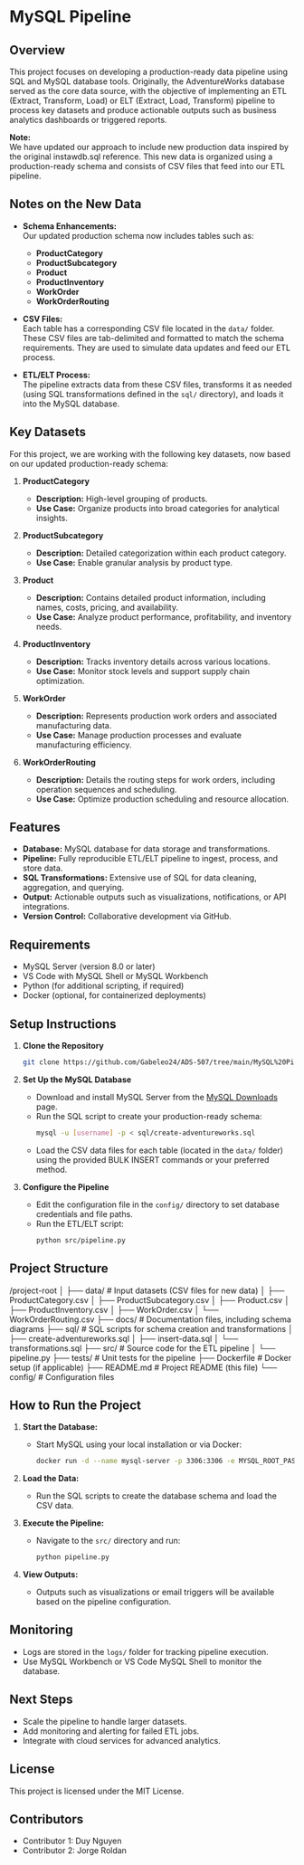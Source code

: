 # MySQL Pipeline

## Overview
This project focuses on developing a production-ready data pipeline using SQL and MySQL database tools. Originally, the AdventureWorks database served as the core data source, with the objective of implementing an ETL (Extract, Transform, Load) or ELT (Extract, Load, Transform) pipeline to process key datasets and produce actionable outputs such as business analytics dashboards or triggered reports.

**Note:**  
We have updated our approach to include new production data inspired by the original instawdb.sql reference. This new data is organized using a production-ready schema and consists of CSV files that feed into our ETL pipeline.

## Notes on the New Data
- **Schema Enhancements:**  
  Our updated production schema now includes tables such as:
  - **ProductCategory**
  - **ProductSubcategory**
  - **Product**
  - **ProductInventory**
  - **WorkOrder**
  - **WorkOrderRouting**

- **CSV Files:**  
  Each table has a corresponding CSV file located in the `data/` folder. These CSV files are tab-delimited and formatted to match the schema requirements. They are used to simulate data updates and feed our ETL process.

- **ETL/ELT Process:**  
  The pipeline extracts data from these CSV files, transforms it as needed (using SQL transformations defined in the `sql/` directory), and loads it into the MySQL database.

## Key Datasets

For this project, we are working with the following key datasets, now based on our updated production-ready schema:

1. **ProductCategory**
    - **Description:** High-level grouping of products.
    - **Use Case:** Organize products into broad categories for analytical insights.

2. **ProductSubcategory**
    - **Description:** Detailed categorization within each product category.
    - **Use Case:** Enable granular analysis by product type.

3. **Product**
    - **Description:** Contains detailed product information, including names, costs, pricing, and availability.
    - **Use Case:** Analyze product performance, profitability, and inventory needs.

4. **ProductInventory**
    - **Description:** Tracks inventory details across various locations.
    - **Use Case:** Monitor stock levels and support supply chain optimization.

5. **WorkOrder**
    - **Description:** Represents production work orders and associated manufacturing data.
    - **Use Case:** Manage production processes and evaluate manufacturing efficiency.

6. **WorkOrderRouting**
    - **Description:** Details the routing steps for work orders, including operation sequences and scheduling.
    - **Use Case:** Optimize production scheduling and resource allocation.

## Features
- **Database:** MySQL database for data storage and transformations.
- **Pipeline:** Fully reproducible ETL/ELT pipeline to ingest, process, and store data.
- **SQL Transformations:** Extensive use of SQL for data cleaning, aggregation, and querying.
- **Output:** Actionable outputs such as visualizations, notifications, or API integrations.
- **Version Control:** Collaborative development via GitHub.

## Requirements
- MySQL Server (version 8.0 or later)
- VS Code with MySQL Shell or MySQL Workbench
- Python (for additional scripting, if required)
- Docker (optional, for containerized deployments)

## Setup Instructions

1. **Clone the Repository**
    ```sh
    git clone https://github.com/Gabeleo24/ADS-507/tree/main/MySQL%20Pipeline
    ```

2. **Set Up the MySQL Database**
    - Download and install MySQL Server from the [MySQL Downloads](https://dev.mysql.com/downloads/) page.
    - Run the SQL script to create your production-ready schema:
      ```sh
      mysql -u [username] -p < sql/create-adventureworks.sql
      ```
    - Load the CSV data files for each table (located in the `data/` folder) using the provided BULK INSERT commands or your preferred method.

3. **Configure the Pipeline**
    - Edit the configuration file in the `config/` directory to set database credentials and file paths.
    - Run the ETL/ELT script:
      ```sh
      python src/pipeline.py
      ```

## Project Structure
/project-root
│
├── data/                  # Input datasets (CSV files for new data)
│   ├── ProductCategory.csv
│   ├── ProductSubcategory.csv
│   ├── Product.csv
│   ├── ProductInventory.csv
│   ├── WorkOrder.csv
│   └── WorkOrderRouting.csv
├── docs/                  # Documentation files, including schema diagrams
├── sql/                   # SQL scripts for schema creation and transformations
│   ├── create-adventureworks.sql
│   ├── insert-data.sql
│   └── transformations.sql
├── src/                   # Source code for the ETL pipeline
│   └── pipeline.py
├── tests/                 # Unit tests for the pipeline
├── Dockerfile             # Docker setup (if applicable)
├── README.md              # Project README (this file)
└── config/                # Configuration files

## How to Run the Project

1. **Start the Database:**
    - Start MySQL using your local installation or via Docker:
      ```sh
      docker run -d --name mysql-server -p 3306:3306 -e MYSQL_ROOT_PASSWORD=yourpassword mysql:latest
      ```

2. **Load the Data:**
    - Run the SQL scripts to create the database schema and load the CSV data.

3. **Execute the Pipeline:**
    - Navigate to the `src/` directory and run:
      ```sh
      python pipeline.py
      ```

4. **View Outputs:**
    - Outputs such as visualizations or email triggers will be available based on the pipeline configuration.

## Monitoring
- Logs are stored in the `logs/` folder for tracking pipeline execution.
- Use MySQL Workbench or VS Code MySQL Shell to monitor the database.

## Next Steps
- Scale the pipeline to handle larger datasets.
- Add monitoring and alerting for failed ETL jobs.
- Integrate with cloud services for advanced analytics.

## License
This project is licensed under the MIT License.

## Contributors
- Contributor 1: Duy Nguyen 
- Contributor 2: Jorge Roldan